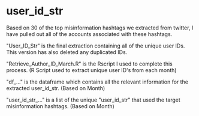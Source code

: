 # user_id_str
Based on 30 of the top misinformation hashtags we extracted from twitter, I have pulled out all of the accounts associated with these hashtags.

"User_ID_Str" is the final extraction containing all of the unique user IDs. This version has also deleted any duplicated IDs.

"Retrieve_Author_ID_March.R" is the Rscript I used to complete this process. (R Script used to extract unique user ID's from each month)

"df_..." is the dataframe which contains all the relevant information for the extracted user_id_str. (Based on Month)

"user_id_str_..." is a list of the unique "user_id_str" that used the target misinformation hashtags. (Based on Month)
